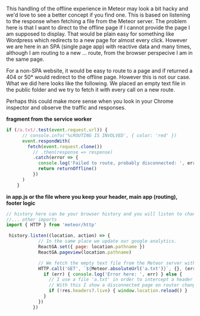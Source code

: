 This handling of the offline experience in Meteor may look a bit hacky and we'd love to see a better concept if you find one.
This is based on listening to the response when fetching a file from the Meteor server. The problem here is that I want to direct to the offline page if I cannot provide the page I am supposed to display. That would be plain easy for something like Wordpress which redirects to a new page for almost every click. However we are here in an SPA (single page app) with reactive data and many times, although I am routing to a new ... route, from the browser perspecive I am in the same page.

For a non-SPA website, it would be easy to route to a page and if returned a 404 or 50* would redirect to the offline page. However this is not our case. What we did here looks like the following. We placed an empty text file in the public folder and we try to fetch it with every call on a new route.

Perhaps this could make more sense when you look in your Chrome inspector and observe the traffic and responses.

**fragment from the service worker**
```javascript
if (/a.txt/.test(event.request.url)) {
      // console.info('%cROUTING IS INVOLVED', { color: 'red' })
      event.respondWith(
        fetch(event.request.clone())
          // .then(response => response)
          .catch(error => {
            console.log('Failed to route, probably disconnected: ', error)
            return returnOffline()
          })
      )
    }
```

**in app.js or the file where you keep your header, main app (routing), footer logic**

```javascript
// history here can be your browser history and you will listen to changes in URL.
//... other imports 
import { HTTP } from 'meteor/http'

 history.listen((location, action) => {
            // In the same place we update our google analytics.
            ReactGA.set({ page: location.pathname })
            ReactGA.pageview(location.pathname)

            // We fetch the empty text file from the Meteor server with every change in URL.
            HTTP.call('GET', `${Meteor.absoluteUrl('a.txt')}`, {}, (err, res) => {
              if (err) { console.log('Error here: ', err) } else {
                // I use a file 'a.txt' in order to intercept a header present for every route change.
                // With this I show a disconnected page on router change. My service worker can show a offline page only on a reload/refresh of page.
                if (!res.headers?.live) { window.location.reload() }
              }
            })
          })


